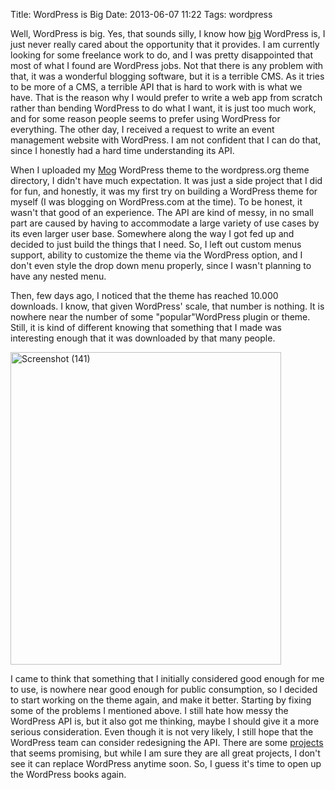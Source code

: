 Title: WordPress is Big
Date: 2013-06-07 11:22
Tags: wordpress

Well, WordPress is big. Yes, that sounds silly, I know how [big][l1] WordPress is, I just never really cared about the opportunity that it provides. I am currently looking for some freelance work to do, and I was pretty disappointed that most of what I found are WordPress jobs. Not that there is any problem with that, it was a wonderful blogging software, but it is a terrible CMS. As it tries to be more of a CMS, a terrible API that is hard to work with is what we have. That is the reason why I would prefer to write a web app from scratch rather than bending WordPress to do what I want, it is just too much work, and for some reason people seems to prefer using WordPress for everything. The other day, I received a request to write an event management website with WordPress. I am not confident that I can do that, since I honestly had a hard time understanding its API.

When I uploaded my [Mog][l2] WordPress theme to the wordpress.org theme directory, I didn't have much expectation. It was just a side project that I did for fun, and honestly, it was my first try on building a WordPress theme for myself (I was blogging on WordPress.com at the time). To be honest, it wasn't that good of an experience. The API are kind of messy, in no small part are caused by having to accommodate a large variety of use cases by its even larger user base. Somewhere along the way I got fed up and decided to just build the things that I need. So, I left out custom menus support, ability to customize the theme via the WordPress option, and I don't even style the drop down menu properly, since I wasn't planning to have any nested menu.

Then, few days ago, I noticed that the theme has reached 10.000 downloads. I know, that given WordPress' scale, that number is nothing. It is nowhere near the number of some "popular"WordPress plugin or theme. Still, it is kind of different knowing that something that I made was interesting enough that it was downloaded by that many people.

<a href="http://www.flickr.com/photos/hendra2392/8975138966/" title="Screenshot (141) by p.hdra, on Flickr"><img src="https://farm6.staticflickr.com/5345/8975138966_64de8e9581.jpg" width="433" height="500" alt="Screenshot (141)"></a>

I came to think that something that I initially considered good enough for me to use, is nowhere near good enough for public consumption, so I decided to start working on the theme again, and make it better. Starting by fixing some of the problems I mentioned above. I still hate how messy the WordPress API is, but it also got me thinking, maybe I should give it a more serious consideration. Even though it is not very likely, I still hope that the WordPress team can consider redesigning the API. There are some [projects][l3] that seems promising, but while I am sure they are all great projects, I don't see it can replace WordPress anytime soon. So, I guess it's time to open up the WordPress books again.


[l1]: http://yoast.com/wordpress-stats/
[l2]: http://wordpress.org/extend/themes/mog
[l3]: http://john.onolan.org/ghost/